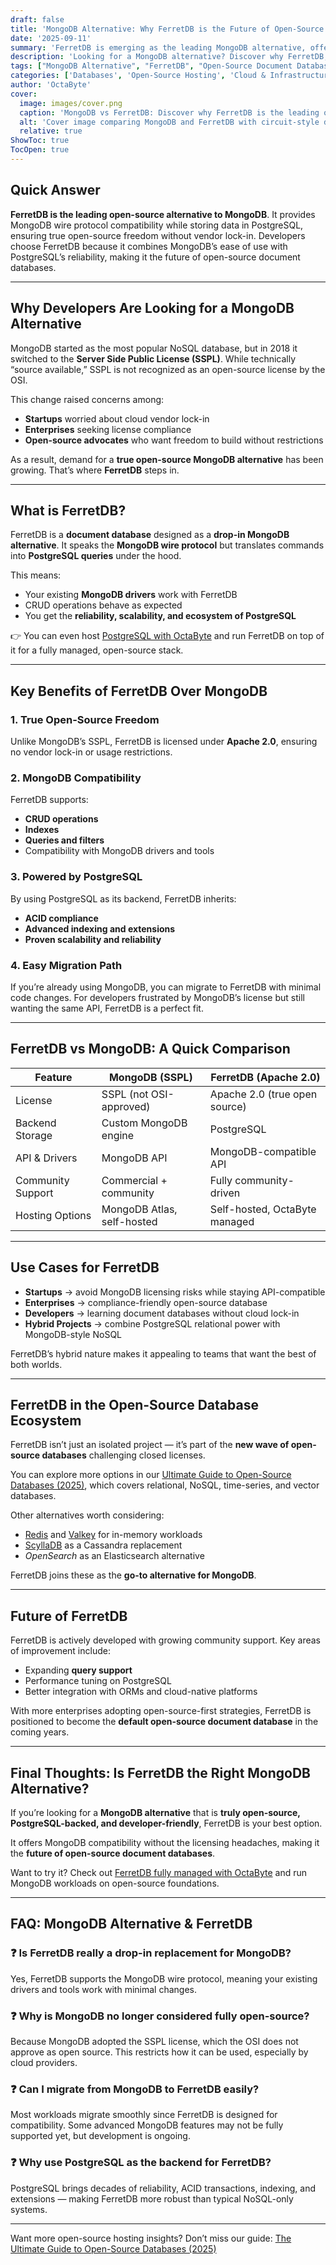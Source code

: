 ```yaml
---
draft: false
title: 'MongoDB Alternative: Why FerretDB is the Future of Open-Source Document Databases'
date: '2025-09-11'
summary: 'FerretDB is emerging as the leading MongoDB alternative, offering full MongoDB compatibility while running on top of PostgreSQL. Unlike MongoDB’s restrictive SSPL license, FerretDB is true open source under Apache 2.0, giving developers freedom from vendor lock-in. This blog explores why FerretDB is gaining traction, its key benefits, how it compares to MongoDB, and why it’s positioned as the future of open-source document databases.'
description: 'Looking for a MongoDB alternative? Discover why FerretDB, the open-source document database built on PostgreSQL, is the future of open-source NoSQL.'
tags: ["MongoDB Alternative", "FerretDB", "Open-Source Document Databases", "NoSQL Databases", "PostgreSQL", "Open-Source Hosting"]
categories: ['Databases', 'Open-Source Hosting', 'Cloud & Infrastructure']
author: 'OctaByte'
cover:
  image: images/cover.png
  caption: 'MongoDB vs FerretDB: Discover why FerretDB is the leading open-source alternative for document databases.'
  alt: 'Cover image comparing MongoDB and FerretDB with circuit-style design, highlighting FerretDB as the future of open-source document databases.'
  relative: true
ShowToc: true
TocOpen: true
---
```


## Quick Answer
**FerretDB is the leading open-source alternative to MongoDB**. It provides MongoDB wire protocol compatibility while storing data in PostgreSQL, ensuring true open-source freedom without vendor lock-in. Developers choose FerretDB because it combines MongoDB’s ease of use with PostgreSQL’s reliability, making it the future of open-source document databases.  

---

## Why Developers Are Looking for a MongoDB Alternative  
MongoDB started as the most popular NoSQL database, but in 2018 it switched to the **Server Side Public License (SSPL)**. While technically “source available,” SSPL is not recognized as an open-source license by the OSI.  

This change raised concerns among:  

- **Startups** worried about cloud vendor lock-in  
- **Enterprises** seeking license compliance  
- **Open-source advocates** who want freedom to build without restrictions  

As a result, demand for a **true open-source MongoDB alternative** has been growing. That’s where **FerretDB** steps in.  

---

## What is FerretDB?  
FerretDB is a **document database** designed as a **drop-in MongoDB alternative**. It speaks the **MongoDB wire protocol** but translates commands into **PostgreSQL queries** under the hood.  

This means:  

- Your existing **MongoDB drivers** work with FerretDB  
- CRUD operations behave as expected  
- You get the **reliability, scalability, and ecosystem of PostgreSQL**  

👉 You can even host [PostgreSQL with OctaByte](https://octabyte.io/fully-managed-open-source-services/databases/relational-databases/postgresql) and run FerretDB on top of it for a fully managed, open-source stack.  

---

## Key Benefits of FerretDB Over MongoDB  

### 1. **True Open-Source Freedom**  
Unlike MongoDB’s SSPL, FerretDB is licensed under **Apache 2.0**, ensuring no vendor lock-in or usage restrictions.  

### 2. **MongoDB Compatibility**  
FerretDB supports:  

- **CRUD operations**  
- **Indexes**  
- **Queries and filters**  
- Compatibility with MongoDB drivers and tools  

### 3. **Powered by PostgreSQL**  
By using PostgreSQL as its backend, FerretDB inherits:  

- **ACID compliance**  
- **Advanced indexing and extensions**  
- **Proven scalability and reliability**  

### 4. **Easy Migration Path**  
If you’re already using MongoDB, you can migrate to FerretDB with minimal code changes. For developers frustrated by MongoDB’s license but still wanting the same API, FerretDB is a perfect fit.  

---

## FerretDB vs MongoDB: A Quick Comparison  

| Feature              | MongoDB (SSPL)                | FerretDB (Apache 2.0)          |
|-----------------------|--------------------------------|--------------------------------|
| License              | SSPL (not OSI-approved)       | Apache 2.0 (true open source)  |
| Backend Storage      | Custom MongoDB engine         | PostgreSQL                     |
| API & Drivers        | MongoDB API                   | MongoDB-compatible API         |
| Community Support    | Commercial + community        | Fully community-driven         |
| Hosting Options      | MongoDB Atlas, self-hosted    | Self-hosted, OctaByte managed  |

---

## Use Cases for FerretDB  

- **Startups** → avoid MongoDB licensing risks while staying API-compatible  
- **Enterprises** → compliance-friendly open-source database  
- **Developers** → learning document databases without cloud lock-in  
- **Hybrid Projects** → combine PostgreSQL relational power with MongoDB-style NoSQL  

FerretDB’s hybrid nature makes it appealing to teams that want the best of both worlds.  

---

## FerretDB in the Open-Source Database Ecosystem  
FerretDB isn’t just an isolated project — it’s part of the **new wave of open-source databases** challenging closed licenses.  

You can explore more options in our [Ultimate Guide to Open-Source Databases (2025)](/topics/open-source-databases/ultimate-guide-2025/), which covers relational, NoSQL, time-series, and vector databases.  

Other alternatives worth considering:  

- [Redis](https://octabyte.io/fully-managed-open-source-services/databases/nosql/redis) and [Valkey](/topics/open-source-databases/redis-vs-valkey-vs-keydb/) for in-memory workloads  
- [ScyllaDB](/topics/open-source-databases/scylladb-use-cases-cassandra-alternative/) as a Cassandra replacement  
- *OpenSearch* as an Elasticsearch alternative  

FerretDB joins these as the **go-to alternative for MongoDB**.  

---

## Future of FerretDB  
FerretDB is actively developed with growing community support. Key areas of improvement include:  

- Expanding **query support**  
- Performance tuning on PostgreSQL  
- Better integration with ORMs and cloud-native platforms  

With more enterprises adopting open-source-first strategies, FerretDB is positioned to become the **default open-source document database** in the coming years.  

---

## Final Thoughts: Is FerretDB the Right MongoDB Alternative?  
If you’re looking for a **MongoDB alternative** that is **truly open-source, PostgreSQL-backed, and developer-friendly**, FerretDB is your best option.  

It offers MongoDB compatibility without the licensing headaches, making it the **future of open-source document databases**.  

Want to try it? Check out [FerretDB fully managed with OctaByte](https://octabyte.io/fully-managed-open-source-services/databases/nosql/ferretdb) and run MongoDB workloads on open-source foundations.  

---

## FAQ: MongoDB Alternative & FerretDB  

### ❓ Is FerretDB really a drop-in replacement for MongoDB?  
Yes, FerretDB supports the MongoDB wire protocol, meaning your existing drivers and tools work with minimal changes.  

### ❓ Why is MongoDB no longer considered fully open-source?  
Because MongoDB adopted the SSPL license, which the OSI does not approve as open source. This restricts how it can be used, especially by cloud providers.  

### ❓ Can I migrate from MongoDB to FerretDB easily?  
Most workloads migrate smoothly since FerretDB is designed for compatibility. Some advanced MongoDB features may not be fully supported yet, but development is ongoing.  

### ❓ Why use PostgreSQL as the backend for FerretDB?  
PostgreSQL brings decades of reliability, ACID transactions, indexing, and extensions — making FerretDB more robust than typical NoSQL-only systems.  

---

Want more open-source hosting insights? Don’t miss our guide: [The Ultimate Guide to Open-Source Databases (2025)](/topics/open-source-databases/ultimate-guide-2025/)  
